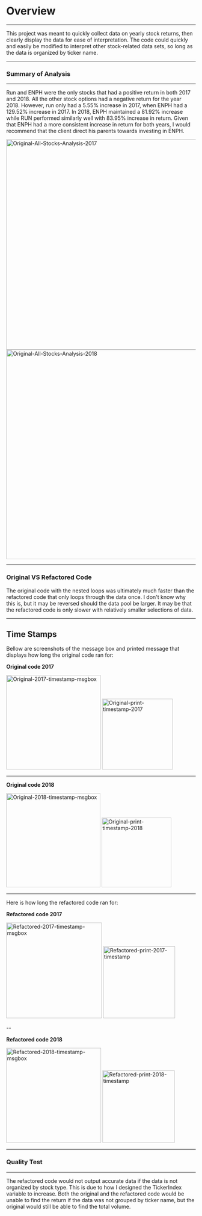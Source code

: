 # Overview #
---
This project was meant to quickly collect data on yearly stock returns, then  clearly display the data for ease of interpretation. The code could quickly and easily be modified to interpret other stock-related data sets, so long as the data is organized by ticker name.

---
### Summary of Analysis ###
---

Run and ENPH were the only stocks that had a positive return in both 2017 and 2018. All the other stock options had a negative return for the year 2018. However, run only had a 5.55% increase in 2017, when ENPH had a 129.52% increase in 2017. In 2018, ENPH maintained a 81.92% increase while RUN performed similarly well with 83.95% increase in return. Given that ENPH had a more consistent increase in return for both years, I would recommend that the client direct his parents towards investing in ENPH.

<img width="559" alt="Original-All-Stocks-Analysis-2017" src="https://user-images.githubusercontent.com/91698325/144931343-551eec4e-89d7-4535-bde2-2579fb0ec1d2.PNG">
<img width="557" alt="Original-All-Stocks-Analysis-2018" src="https://user-images.githubusercontent.com/91698325/144931357-d7c4d48b-220f-49fc-b5fb-947e75e86c06.PNG">


  
---

### Original VS Refactored Code ###

The original code with the nested loops was ultimately much faster than the refactored code that only loops through the data once. I don't know why this is, but it may be reversed should the data pool be larger. It may be that the refactored code is only slower with relatively smaller selections of data. 

---

## Time Stamps ##
Bellow are screenshots of the message box and printed message that displays how long the original code ran for:

**Original code 2017**

<img width="251" alt="Original-2017-timestamp-msgbox" src="https://user-images.githubusercontent.com/91698325/144931142-8380a475-f2d2-42a1-8b61-69e915dc238b.PNG">

<img width="188" alt="Original-print-timestamp-2017" src="https://user-images.githubusercontent.com/91698325/144931549-036f4a20-15f9-4cbb-9aa2-b23dcb33aa09.PNG">

---

**Original code 2018**

<img width="250" alt="Original-2018-timestamp-msgbox" src="https://user-images.githubusercontent.com/91698325/144931131-1f5cf7e4-bab8-4db9-8927-0672353c9f67.PNG">

<img width="185" alt="Original-print-timestamp-2018" src="https://user-images.githubusercontent.com/91698325/144931555-d3bc4c79-ff07-4117-9197-bef199ce0def.PNG">

---


Here is how long the refactored code ran for:

**Refactored code 2017**

<img width="254" alt="Refactored-2017-timestamp-msgbox" src="https://user-images.githubusercontent.com/91698325/144931282-e94ee91b-36c4-49ad-8b02-3b981f7e2e4a.PNG">

<img width="191" alt="Refactored-print-2017-timestamp" src="https://user-images.githubusercontent.com/91698325/144931565-8cf94985-9cf2-4a13-80c1-6ce21f45c382.PNG">

--

**Refactored code 2018**

<img width="252" alt="Refactored-2018-timestamp-msgbox" src="https://user-images.githubusercontent.com/91698325/144931295-76dc6082-049c-4a67-b63f-d3740a59405b.PNG">

<img width="192" alt="Refactored-print-2018-timestamp" src="https://user-images.githubusercontent.com/91698325/144931573-b54b3e06-ff89-4838-ab0d-9a236c2033f2.PNG">

---

### Quality Test ###
---
The refactored code would not output accurate data  if the data is not organized by stock type. This is due to how I designed the TickerIndex variable to increase. Both the original and the refactored code would be unable to find the return if the data was not grouped by ticker name, but the original would still be able to find the total volume. 



